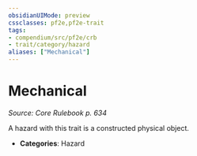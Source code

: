 ```yaml
---
obsidianUIMode: preview
cssclasses: pf2e,pf2e-trait
tags:
- compendium/src/pf2e/crb
- trait/category/hazard
aliases: ["Mechanical"]
---
```

# Mechanical  
*Source: Core Rulebook p. 634*  

A hazard with this trait is a constructed physical object.

- **Categories**: Hazard